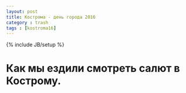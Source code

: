 ```yaml
---
layout: post
title: Кострома - день города 2016
category : trash
tags : [kostroma16]
---
```

{% include JB/setup %}


# Как мы ездили смотреть салют в Кострому.
